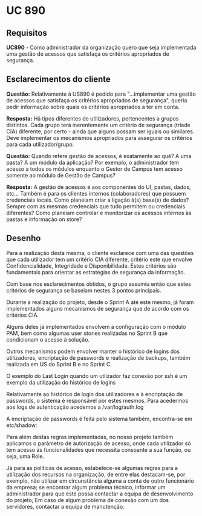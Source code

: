 # UC 890

## Requisitos

**UC890** - Como administrador da organização quero que seja implementada uma gestão de acessos que satisfaça os critérios apropriados de segurança.

## Esclarecimentos do cliente

**Questão:** Relativamente à US890 é pedido para "...implementar uma gestão de acessos que satisfaça os critérios apropriados de segurança", queria pedir informação sobre quais os critérios apropriados a ter em conta.

**Resposta:** Há tipos diferentes de utilizadores, pertencentes a grupos distintos. Cada grupo terá inerentemente um critério de segurança (tríade CIA) diferente, por certo - ainda que alguns possam ser iguais ou similares.
Deve implementar os mecanismos apropriados para assegurar os critérios para cada utilizador/grupo.

**Questão:** Quando refere gestão de acessos, é exatamente ao quê? A uma pasta? A um módulo da aplicação? Por exemplo, o administrador tem acesso a todos os módulos enquanto o Gestor de Campus tem acesso somente ao módulo de Gestão de Campus?

**Resposta:** A gestão de acessos é aos componentes do UI, pastas, dados, etc... Também é para os clientes internos (colaboradores) que possuem credenciais locais.
Como planeiam criar a ligação à(s) base(s) de dados? Sempre com as mesmas credenciais que tudo permitem ou credenciais diferentes? Como planeiam controlar e monitorizar os acessos internos às pastas e informação on store?

## Desenho

Para a realização desta mesma, o cliente esclarece com uma das questões que cada utilizador tem um critério CIA diferente, critério este que envolve Confidencialidade, Integridade e Disponibilidade. Estes critérios são fundamentais para orientar as estratégias de segurança da informação.

Com base nos esclarecimentos obtidos, o grupo assumiu então que estes critérios de segurança se baseiam nestes 3 pontos principais.

Durante a realização do projeto, desde o Sprint A até este mesmo, já foram implementados alguns mecanismos de segurança que de acordo com os critérios CIA.

Alguns deles já implementados envolvem a configuração com o módulo PAM, bem como algumas user stories realizadas no Sprint B que condicionam o acesso à solução.

Outros mecanismos podem envolver manter o histórico de logins dos utilizadores, encriptação de passwords e realização de backups, também realizada em US do Sprint B e no Sprint C.

O exemplo do Last Login quando um utlizador faz conexão por ssh é um exemplo da utilização do histórico de logins
 
Relativamente ao histórico de login dos utilizadores e à encriptação de passwords, o sistema é responsável por estes mesmos.
Para acedermos aos logs de autenticação acedemos a /var/log/auth.log
 
A encriptação de passwords é feita pelo sistema também, encontra-se em etc/shadow:

Para além destas regras implementadas, no nosso projeto também aplicamos o parâmetro de autorização de acesso, onde cada utilizador só tem acesso às funcionalidades que necessita consoante a sua função, ou seja, uma Role.
 
Já para as políticas de acesso, estabelece-se algumas regras para a utilização dos recursos na organização, de entre elas destacam-se, por exemplo, não utilizar em circunstância alguma a conta de outro funcionário da empresa; se encontrar algum problema técnico, informar um administrador para que este possa contactar a equipa de desenvolvimento do projeto; Em caso de algum problema de conexão com um dos servidores, contactar a equipa de manutenção.
